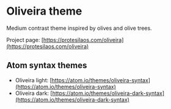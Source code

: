 # Oliveira theme

Medium contrast theme inspired by olives and olive trees.

Project page: [https://protesilaos.com/oliveira](https://protesilaos.com/oliveira)

## Atom syntax themes

- Oliveira light: [https://atom.io/themes/oliveira-syntax](https://atom.io/themes/oliveira-syntax)
- Oliveira dark: [https://atom.io/themes/oliveira-dark-syntax](https://atom.io/themes/oliveira-dark-syntax)
